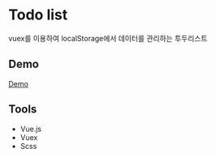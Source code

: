 # Todo list
vuex를 이용하여 localStorage에서 데이터를 관리하는 투두리스트

## Demo
[Demo](https://pistachio8.github.io/Todolist-vue/)

## Tools
- Vue.js
- Vuex
- Scss
